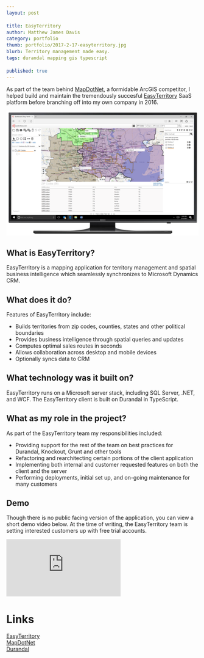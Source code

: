 ```yaml
---
layout: post

title: EasyTerritory
author: Matthew James Davis
category: portfolio
thumb: portfolio/2017-2-17-easyterritory.jpg
blurb: Territory management made easy.
tags: durandal mapping gis typescript

published: true
---
```


As part of the team behind [MapDotNet](http://www.mapdotnet.com), a formidable ArcGIS competitor, I helped build and maintain the tremendously succesful [EasyTerritory](http://www.easyterritory.com) SaaS platform before branching off into my own company in 2016.

<img src="/images/portfolio/2017-2-17-easyterritory/2.png" style="max-width: 100%" />

## What is EasyTerritory?

EasyTerritory is a mapping application for territory management and spatial business intelligence which seamlessly synchronizes to Microsoft Dynamics CRM.

## What does it do?

Features of EasyTerritory include:

- Builds territories from zip codes, counties, states and other political boundaries
- Provides business intelligence through spatial queries and updates
- Computes optimal sales routes in seconds
- Allows collaboration across desktop and mobile devices
- Optionally syncs data to CRM

## What technology was it built on?

EasyTerritory runs on a Microsoft server stack, including SQL Server, .NET, and WCF. The EasyTerritory client is built on Durandal in TypeScript.

## What as my role in the project?

As part of the EasyTerritory team my responsibilities included:

- Providing support for the rest of the team on best practices for Durandal, Knockout, Grunt and other tools
- Refactoring and rearchitecting certain portions of the client application
- Implementing both internal and customer requested features on both the client and the server
- Performing deployments, initial set up, and on-going maintenance for many customers

## Demo

Though there is no public facing version of the application, you can view a short demo video below. At the time of writing, the EasyTerritory team is setting interested customers up with free trial accounts.

<div class="video">
  <iframe src="https://www.youtube.com/embed/R4-uIlHWPG0" frameborder="0" allowfullscreen></iframe>
</div>

# Links

[EasyTerritory](http://www.easyterritory.com)<br />
[MapDotNet](http://www.mapdotnet.com)<br />
[Durandal](http://durandaljs.com/)